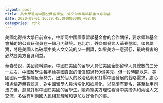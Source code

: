 ```yaml
---
layout: post
title: 美大學驅逐中國公費留學生　外交部稱最終損害自身利益
date: 2020-09-01 16:39:45.000000000 +08:00
categories: rthk
---
```


美國北得州大學日前宣布，中斷同中國國家留學基金會的合作關係，要求領取基金會補助的公費研究員在一個月內離境。在北京，外交部發言人華春瑩說，如果屬實，將是美國人為破壞中美人文交流的又一例證，如果美方一意孤行，最終損害的必然是美方自身利益。

華春瑩說，美國資料顯示，中國在美國的留學人員佔美國全部留學人員總數的三分一左右，中國留學生每年給美國貢獻的價值超過150億美元。但一段時間以來，美國國內一些極端反華勢力，出於個人的政治私利和打壓中國發展的戰略需求，處心積慮編造無數謊言，對中國留學人員污名化和妖魔化，以莫須有罪名，甚至動用司法力量，惡意打壓中國在美國的留學生。她希望美方理性看待中美關係和兩國人文交流，多做有利兩國人民相互理解和更加友好合作的事。
